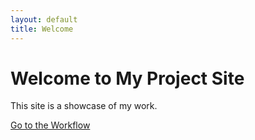 ```yaml
---
layout: default
title: Welcome
---
```

# Welcome to My Project Site
This site is a showcase of my work.

[Go to the Workflow](./FormatConversion.md)
